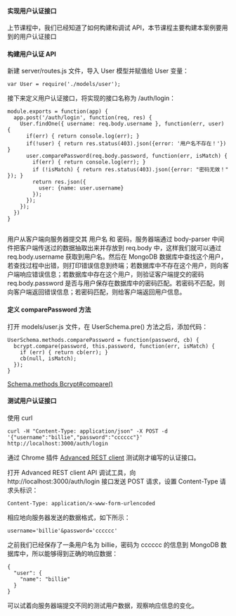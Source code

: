 #### 实现用户认证接口

上节课程中，我们已经知道了如何构建和调试 API，本节课程主要构建本案例要用到的用户认证接口

#### 构建用户认证 API

新建 server/routes.js 文件，导入 User 模型并赋值给 User 变量：

```
var User = require('./models/user');

```
接下来定义用户认证接口，将实现的接口名称为 /auth/login：

```
module.exports = function(app) {
  app.post('/auth/login', function(req, res) {
    User.findOne({ username: req.body.username }, function(err, user) {
      if(err) { return console.log(err); }
      if(!user) { return res.status(403).json({error: '用户名不存在！'}) }
      user.comparePassword(req.body.password, function(err, isMatch) {
        if(err) { return console.log(err); }
        if (!isMatch) { return res.status(403).json({error: "密码无效！" }); }
        return res.json({
          user: {name: user.username}
        });
      });
    });
  })
}


```
用户从客户端向服务器提交其 用户名 和 密码，服务器端通过 body-parser 中间件把客户端传送过的数据抽取出来并存放到 req.body 中，这样我们就可以通过 req.body.username 获取到用户名。然后在 MongoDB 数据库中查找这个用户，若查找过程中出错，则打印错误信息到终端；若数据库中不存在这个用户，则向客户端响应错误信息；若数据库中存在这个用户，则验证客户端提交的密码 req.body.password 是否与用户保存在数据库中的密码匹配。若密码不匹配，则向客户端返回错误信息；若密码匹配，则给客户端返回用户信息。

#### 定义 comparePassword 方法

打开 models/user.js 文件，在 UserSchema.pre() 方法之后，添加代码：

```
UserSchema.methods.comparePassword = function(password, cb) {
  bcrypt.compare(password, this.password, function(err, isMatch) {
    if (err) { return cb(err); }
    cb(null, isMatch);
  });
}

```
[Schema.methods Bcrypt#compare()](https://www.npmjs.com/package/bcrypt#api)

#### 测试用户认证接口

使用 curl

```
curl -H "Content-Type: application/json" -X POST -d '{"username":"billie","password":"cccccc"}' http://localhost:3000/auth/login

```
通过 Chrome 插件 [Advanced REST client](https://chrome.google.com/webstore/detail/advanced-rest-client/hgmloofddffdnphfgcellkdfbfbjeloo) 测试刚才编写的认证接口。

打开 Advanced REST client API 调试工具，向 http://localhost:3000/auth/login 接口发送 POST 请求，设置 Content-Type 请求头标识：

```
Content-Type: application/x-www-form-urlencoded

```
相应地向服务器发送的数据格式，如下所示：

```
username='billie'&password='cccccc'

```
之前我们已经保存了一条用户名为 billie，密码为 cccccc 的信息到 MongoDB 数据库中，所以能够得到正确的响应数据：

```
{
  "user": {
    "name": "billie"
  }
}

```
可以试着向服务器端提交不同的测试用户数据，观察响应信息的变化。
